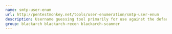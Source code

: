 ```yaml
---
name: smtp-user-enum
url: http://pentestmonkey.net/tools/user-enumeration/smtp-user-enum
description: Username guessing tool primarily for use against the default Solaris SMTP service.
group: blackarch blackarch-recon blackarch-scanner
---
```

